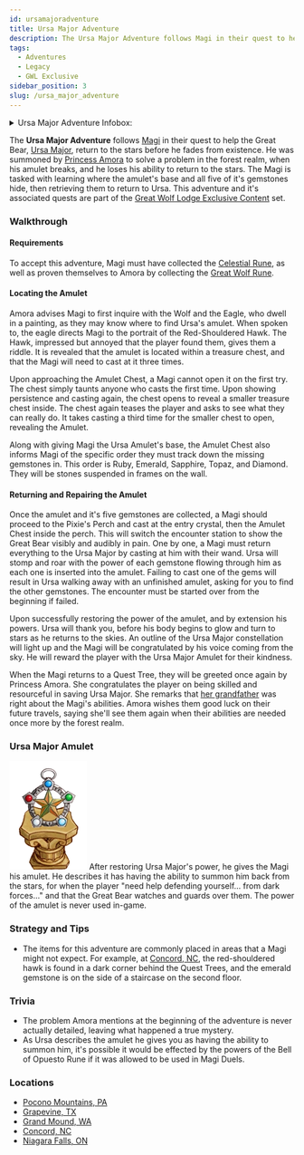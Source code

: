 ```yaml
---
id: ursamajoradventure
title: Ursa Major Adventure
description: The Ursa Major Adventure follows Magi in their quest to help the Great Bear, Ursa Major, return to the stars before he fades from existence.
tags:
  - Adventures
  - Legacy
  - GWL Exclusive
sidebar_position: 3
slug: /ursa_major_adventure
---
```


<details>
  <summary>Ursa Major Adventure Infobox:</summary>
  | Ursa Major Adventure Adventure |
  | --- |
  | <img src="\img\docs\one-time\Adventures\Adventures_in_MagiQuest_Legacy\Ursa_Major_Adventure\Ursa_Adventure_Art.webp" alt="Ursa Major Adventure Art" width="270" hight="338" title="Ursa Major Adventure Art"></img> |

  | General Information |  |
  | --- | --- |
  | Content Set | [Great Wolf Lodge Exclusive Content](docs\Info_About_MagiQuest\Content_Sets\Great_Wolf_Lodge_Exclusive.md) |
  | Adventure Giver | [Princess Amora](docs\Missing_Page.md) |
  | Reward Giver | [Ursa Major](docs\Missing_Page.md) |
  | Prerequisites | - [Celestial Rune](docs\Missing_Page.md)<br></br> - [Great Wolf Rune](docs\Missing_Page.md) |

  | Rewards |  |  |
  | --- | --- | --- |
  | ***Gold*** | ***XP*** | ***Rune*** |
  | 600 <img src="\img\docs\multi-use\infobox-assets\Gold.webp" alt="Gold Icon" width="24" hight="24" title="Gold Icon"></img> | 300 <img src="\img\docs\multi-use\infobox-assets\XP.webp" alt="XP Icon" width="24" hight="25" title="XP Icon"></img> | Ursa Major Amulet |
</details>

The **Ursa Major Adventure** follows [Magi](docs\Info_About_MagiQuest\Magi.md) in their quest to help the Great Bear, [Ursa Major](docs\Missing_Page.md), return to the stars before he fades from existence. He was summoned by [Princess Amora](docs\Missing_Page.md) to solve a problem in the forest realm, when his amulet breaks, and he loses his ability to return to the stars. The Magi is tasked with learning where the amulet's base and all five of it's gemstones hide, then retrieving them to return to Ursa. This adventure and it's associated quests are part of the [Great Wolf Lodge Exclusive Content](docs\Info_About_MagiQuest\Content_Sets\Great_Wolf_Lodge_Exclusive.md) set. 

### Walkthrough

#### Requirements

To accept this adventure, Magi must have collected the [Celestial Rune](docs\Missing_Page.md), as well as proven themselves to Amora by collecting the [Great Wolf Rune](docs\Missing_Page.md). 

#### Locating the Amulet

Amora advises Magi to first inquire with the Wolf and the Eagle, who dwell in a painting, as they may know where to find Ursa's amulet. When spoken to, the eagle directs Magi to the portrait of the Red-Shouldered Hawk. The Hawk, impressed but annoyed that the player found them, gives them a riddle. It is revealed that the amulet is located within a treasure chest, and that the Magi will need to cast at it three times.

Upon approaching the Amulet Chest, a Magi cannot open it on the first try. The chest simply taunts anyone who casts the first time. Upon showing persistence and casting again, the chest opens to reveal a smaller treasure chest inside. The chest again teases the player and asks to see what they can really do. It takes casting a third time for the smaller chest to open, revealing the Amulet.

Along with giving Magi the Ursa Amulet's base, the Amulet Chest also informs Magi of the specific order they must track down the missing gemstones in. This order is Ruby, Emerald, Sapphire, Topaz, and Diamond. They will be stones suspended in frames on the wall.

#### Returning and Repairing the Amulet

Once the amulet and it's five gemstones are collected, a Magi should proceed to the Pixie's Perch and cast at the entry crystal, then the Amulet Chest inside the perch. This will switch the encounter station to show the Great Bear visibly and audibly in pain. One by one, a Magi must return everything to the Ursa Major by casting at him with their wand. Ursa will stomp and roar with the power of each gemstone flowing through him as each one is inserted into the amulet. Failing to cast one of the gems will result in Ursa walking away with an unfinished amulet, asking for you to find the other gemstones. The encounter must be started over from the beginning if failed.

Upon successfully restoring the power of the amulet, and by extension his powers. Ursa will thank you, before his body begins to glow and turn to stars as he returns to the skies. An outline of the Ursa Major constellation will light up and the Magi will be congratulated by his voice coming from the sky. He will reward the player with the Ursa Major Amulet for their kindness.

When the Magi returns to a Quest Tree, they will be greeted once again by Princess Amora. She congratulates the player on being skilled and resourceful in saving Ursa Major. She remarks that [her grandfather](docs\Missing_Page.md) was right about the Magi's abilities. Amora wishes them good luck on their future travels, saying she'll see them again when their abilities are needed once more by the forest realm.

### Ursa Major Amulet

<img src="\img\docs\one-time\Adventures\Adventures_in_MagiQuest_Legacy\Ursa_Major_Adventure\Ursa_Major_Amulet.webp" alt="The Ursa Major Amulet" width="137" hight="192" title="The Ursa Major Amulet"></img> After restoring Ursa Major's power, he gives the Magi his amulet. He describes it has having the ability to summon him back from the stars, for when the player "need help defending yourself... from dark forces..." and that the Great Bear watches and guards over them. The power of the amulet is never used in-game. 

### Strategy and Tips

- The items for this adventure are commonly placed in areas that a Magi might not expect. For example, at [Concord, NC](docs\Missing_Page.md), the red-shouldered hawk is found in a dark corner behind the Quest Trees, and the emerald gemstone is on the side of a staircase on the second floor.

### Trivia

- The problem Amora mentions at the beginning of the adventure is never actually detailed, leaving what happened a true mystery.
- As Ursa describes the amulet he gives you as having the ability to summon him, it's possible it would be effected by the powers of the Bell of Opuesto Rune if it was allowed to be used in Magi Duels.

### Locations

- [Pocono Mountains, PA](docs\Missing_Page.md)
- [Grapevine, TX](docs\Missing_Page.md)
- [Grand Mound, WA](docs\Missing_Page.md)
- [Concord, NC](docs\Missing_Page.md)
- [Niagara Falls, ON](docs\Missing_Page.md)